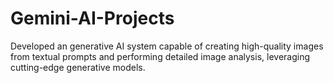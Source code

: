 # Gemini-AI-Projects
Developed an generative AI system capable of creating high-quality images from textual prompts and performing detailed image analysis, leveraging cutting-edge generative models.
